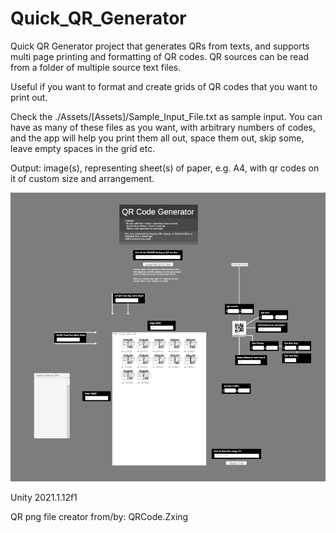 # Quick_QR_Generator

Quick QR Generator project that generates QRs from texts, and supports multi page printing and formatting of QR codes. QR sources can be read from a folder of multiple source text files.

Useful if you want to format and create grids of QR codes that you want to print out.

Check the ./Assets/[Assets]/Sample_Input_File.txt as sample input. You can have as many of these files as you want, with arbitrary numbers of codes, and the app will help you print them all out, space them out, skip some, leave empty spaces in the grid etc.

Output: image(s), representing sheet(s) of paper, e.g. A4, with qr codes on it of custom size and arrangement.

![screenshot](/Assets/[Assets]/Screenshot_000.png?raw=true)

Unity 2021.1.12f1

QR png file creator from/by: QRCode.Zxing
